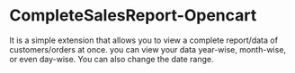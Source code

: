 # CompleteSalesReport-Opencart
It is a simple extension that allows you to view a complete report/data of customers/orders at once. you can view your data year-wise, month-wise, or even day-wise. You can also change the date range.
